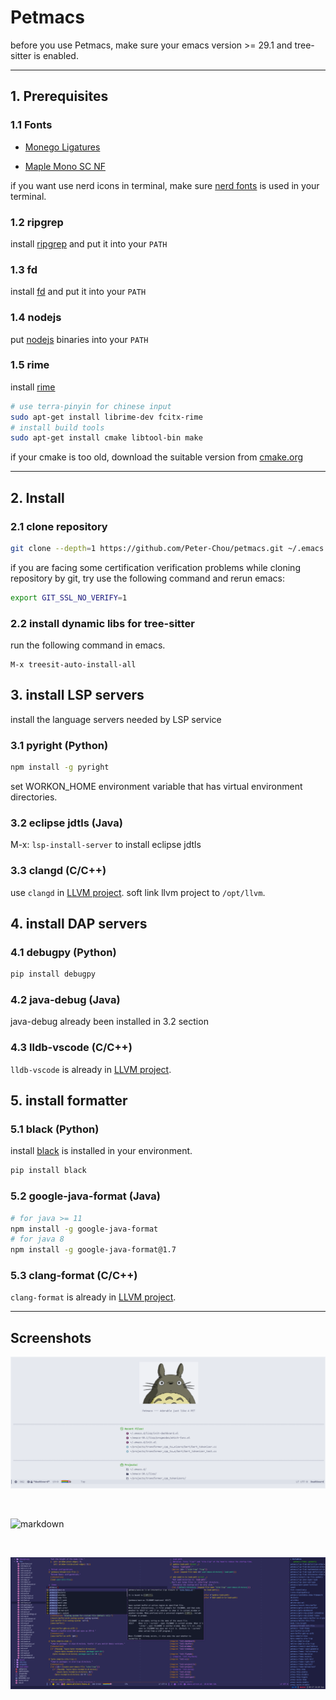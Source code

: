 # Petmacs

before you use Petmacs, make sure your emacs version >= 29.1 and tree-sitter is enabled.

---

## 1. Prerequisites

### 1.1 Fonts

- [Monego Ligatures](https://github.com/cseelus/monego)

- [Maple Mono SC NF](https://gitee.com/subframe7536/Maple/releases)

if you want use nerd icons in terminal, make sure [nerd fonts](https://github.com/ryanoasis/nerd-fonts) is used in your terminal.

### 1.2 ripgrep

install [ripgrep](https://github.com/BurntSushi/ripgrep) and put it into your `PATH`

### 1.3 fd

install [fd](https://github.com/sharkdp/fd) and put it into your `PATH`

### 1.4 nodejs

put [nodejs](https://nodejs.org) binaries into your `PATH`

### 1.5 rime

install [rime](https://github.com/rime/librime)

``` bash
# use terra-pinyin for chinese input
sudo apt-get install librime-dev fcitx-rime
# install build tools
sudo apt-get install cmake libtool-bin make
```

if your cmake is too old, download the suitable version from [cmake.org](https://cmake.org/download/)

---

## 2. Install

### 2.1 clone repository

```bash
git clone --depth=1 https://github.com/Peter-Chou/petmacs.git ~/.emacs.d
```

if you are facing some certification verification problems while cloning repository by git,
try use the following command and rerun emacs:

``` bash
export GIT_SSL_NO_VERIFY=1
```

### 2.2 install dynamic libs for tree-sitter

run the following command in emacs.

``` emacs-lisp
M-x treesit-auto-install-all
```

## 3. install LSP servers

install the language servers needed by LSP service

### 3.1 pyright (Python)

``` sh
npm install -g pyright
```

set WORKON_HOME environment variable that has virtual environment directories.


### 3.2 eclipse jdtls (Java)

M-x: `lsp-install-server` to install eclipse jdtls

### 3.3 clangd (C/C++)

use `clangd` in [LLVM project](https://github.com/llvm/llvm-project). soft link llvm project to `/opt/llvm`.

## 4. install DAP servers

### 4.1 debugpy (Python)

``` bash
pip install debugpy
```

### 4.2 java-debug (Java)

java-debug already been installed in 3.2 section

### 4.3 lldb-vscode (C/C++)

`lldb-vscode` is already in [LLVM project](https://github.com/llvm/llvm-project).

## 5. install formatter

### 5.1 black (Python)

install [black](https://github.com/psf/black) is installed in your environment.

``` bash
pip install black
```

### 5.2 google-java-format (Java)

``` bash
# for java >= 11
npm install -g google-java-format
# for java 8
npm install -g google-java-format@1.7
```

### 5.3 clang-format (C/C++)

`clang-format` is already in [LLVM project](https://github.com/llvm/llvm-project).

---

## Screenshots

![dashboard](./data/pics/dashboard.png)

<br>

![markdown](./data/pics/markdown.png)

<br>

![elisp](./data/pics/elisp.png)
